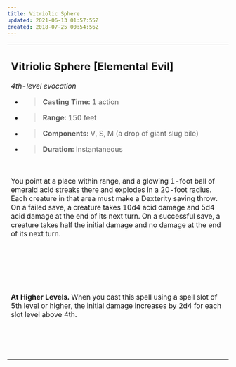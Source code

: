 ```yaml
---
title: Vitriolic Sphere
updated: 2021-06-13 01:57:55Z
created: 2018-07-25 00:54:56Z
---
```


<table><tbody><tr class="odd"><td><h2 id="vitriolic-sphere-elemental-evil"><strong>Vitriolic Sphere</strong> [Elemental Evil]</h2><p><em>4th-level evocation</em></p><ul><li><blockquote><p><strong>Casting Time:</strong> 1 action</p></blockquote></li><li><blockquote><p><strong>Range:</strong> 150 feet</p></blockquote></li><li><blockquote><p><strong>Components:</strong> V, S, M (a drop of giant slug bile)</p></blockquote></li><li><blockquote><p><strong>Duration:</strong> Instantaneous</p></blockquote></li></ul><p> </p><p>You point at a place within range, and a glowing 1-foot ball of emerald acid streaks there and explodes in a 20-foot radius. Each creature in that area must make a Dexterity saving throw. On a failed save, a creature takes 10d4 acid damage and 5d4 acid damage at the end of its next turn. On a successful save, a creature takes half the initial damage and no damage at the end of its next turn.</p><p> </p><p> </p><p> </p><p><strong>At Higher Levels.</strong> When you cast this spell using a spell slot of 5th level or higher, the initial damage increases by 2d4 for each slot level above 4th.</p><p> </p><p> </p></td></tr></tbody></table>